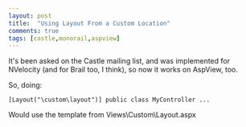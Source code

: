 ```yaml
---
layout: post
title:  "Using Layout From a Custom Location"
comments: true
tags: [castle,monorail,aspview]
---
```



It's been asked on the Castle mailing list, and was implemented for NVelocity (and for Brail too, I think), so now it works on AspView, too.



So, doing:

```
[Layout("\custom\layout")] public class MyController ...
```

Would use the template from Views\Custom\Layout.aspx

